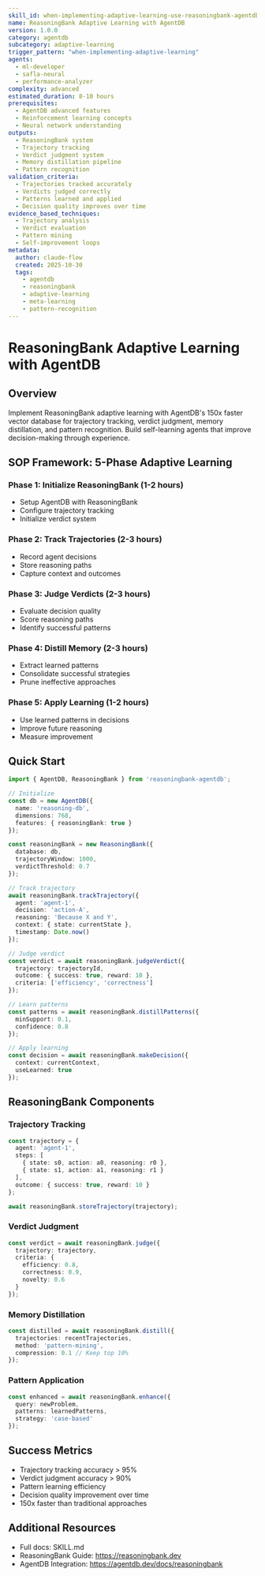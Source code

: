 ```yaml
---
skill_id: when-implementing-adaptive-learning-use-reasoningbank-agentdb
name: ReasoningBank Adaptive Learning with AgentDB
version: 1.0.0
category: agentdb
subcategory: adaptive-learning
trigger_pattern: "when-implementing-adaptive-learning"
agents:
  - ml-developer
  - safla-neural
  - performance-analyzer
complexity: advanced
estimated_duration: 8-10 hours
prerequisites:
  - AgentDB advanced features
  - Reinforcement learning concepts
  - Neural network understanding
outputs:
  - ReasoningBank system
  - Trajectory tracking
  - Verdict judgment system
  - Memory distillation pipeline
  - Pattern recognition
validation_criteria:
  - Trajectories tracked accurately
  - Verdicts judged correctly
  - Patterns learned and applied
  - Decision quality improves over time
evidence_based_techniques:
  - Trajectory analysis
  - Verdict evaluation
  - Pattern mining
  - Self-improvement loops
metadata:
  author: claude-flow
  created: 2025-10-30
  tags:
    - agentdb
    - reasoningbank
    - adaptive-learning
    - meta-learning
    - pattern-recognition
---
```


# ReasoningBank Adaptive Learning with AgentDB

## Overview

Implement ReasoningBank adaptive learning with AgentDB's 150x faster vector database for trajectory tracking, verdict judgment, memory distillation, and pattern recognition. Build self-learning agents that improve decision-making through experience.

## SOP Framework: 5-Phase Adaptive Learning

### Phase 1: Initialize ReasoningBank (1-2 hours)
- Setup AgentDB with ReasoningBank
- Configure trajectory tracking
- Initialize verdict system

### Phase 2: Track Trajectories (2-3 hours)
- Record agent decisions
- Store reasoning paths
- Capture context and outcomes

### Phase 3: Judge Verdicts (2-3 hours)
- Evaluate decision quality
- Score reasoning paths
- Identify successful patterns

### Phase 4: Distill Memory (2-3 hours)
- Extract learned patterns
- Consolidate successful strategies
- Prune ineffective approaches

### Phase 5: Apply Learning (1-2 hours)
- Use learned patterns in decisions
- Improve future reasoning
- Measure improvement

## Quick Start

```typescript
import { AgentDB, ReasoningBank } from 'reasoningbank-agentdb';

// Initialize
const db = new AgentDB({
  name: 'reasoning-db',
  dimensions: 768,
  features: { reasoningBank: true }
});

const reasoningBank = new ReasoningBank({
  database: db,
  trajectoryWindow: 1000,
  verdictThreshold: 0.7
});

// Track trajectory
await reasoningBank.trackTrajectory({
  agent: 'agent-1',
  decision: 'action-A',
  reasoning: 'Because X and Y',
  context: { state: currentState },
  timestamp: Date.now()
});

// Judge verdict
const verdict = await reasoningBank.judgeVerdict({
  trajectory: trajectoryId,
  outcome: { success: true, reward: 10 },
  criteria: ['efficiency', 'correctness']
});

// Learn patterns
const patterns = await reasoningBank.distillPatterns({
  minSupport: 0.1,
  confidence: 0.8
});

// Apply learning
const decision = await reasoningBank.makeDecision({
  context: currentContext,
  useLearned: true
});
```

## ReasoningBank Components

### Trajectory Tracking
```typescript
const trajectory = {
  agent: 'agent-1',
  steps: [
    { state: s0, action: a0, reasoning: r0 },
    { state: s1, action: a1, reasoning: r1 }
  ],
  outcome: { success: true, reward: 10 }
};

await reasoningBank.storeTrajectory(trajectory);
```

### Verdict Judgment
```typescript
const verdict = await reasoningBank.judge({
  trajectory: trajectory,
  criteria: {
    efficiency: 0.8,
    correctness: 0.9,
    novelty: 0.6
  }
});
```

### Memory Distillation
```typescript
const distilled = await reasoningBank.distill({
  trajectories: recentTrajectories,
  method: 'pattern-mining',
  compression: 0.1 // Keep top 10%
});
```

### Pattern Application
```typescript
const enhanced = await reasoningBank.enhance({
  query: newProblem,
  patterns: learnedPatterns,
  strategy: 'case-based'
});
```

## Success Metrics

- Trajectory tracking accuracy > 95%
- Verdict judgment accuracy > 90%
- Pattern learning efficiency
- Decision quality improvement over time
- 150x faster than traditional approaches

## Additional Resources

- Full docs: SKILL.md
- ReasoningBank Guide: https://reasoningbank.dev
- AgentDB Integration: https://agentdb.dev/docs/reasoningbank
